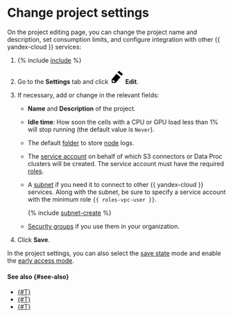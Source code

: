 # Change project settings

On the project editing page, you can change the project name and description, set consumption limits, and configure integration with other {{ yandex-cloud }} services:

1. {% include [include](../../../_includes/datasphere/ui-find-project.md) %}
1. Go to the **Settings** tab and click **![pencil](../../../_assets/pencil.svg) Edit**.
1. If necessary, add or change in the relevant fields:

   * **Name** and **Description** of the project.
   * **Idle time**: How soon the cells with a CPU or GPU load less than 1% will stop running (the default value is `Never`).
   * The default [folder](../../../resource-manager/concepts/resources-hierarchy.md#folder) to store [node](../../concepts/deploy/index.md) logs.
   * The [service account](../../../iam/concepts/users/service-accounts.md) on behalf of which S3 connectors or Data Proc clusters will be created. The service account must have the required [roles](../../../iam/concepts/access-control/roles).
   * A [subnet](../../../vpc/concepts/network#subnet) if you need it to connect to other {{ yandex-cloud }} services. Along with the subnet, be sure to specify a service account with the minimum role `{{ roles-vpc-user }}`.

      {% include [subnet-create](../../../_includes/subnet-create.md) %}

   * [Security groups](../../../vpc/concepts/security-groups.md) if you use them in your organization.

1. Click **Save**.

In the project settings, you can also select the [save state](../../concepts/save-state.md#auto-save) mode and enable the [early access mode](../../concepts/early-access.md).

#### See also {#see-also}

* [{#T}](restrictions.md)
* [{#T}](install-dependencies.md)
* [{#T}](control-compute-resources.md)

